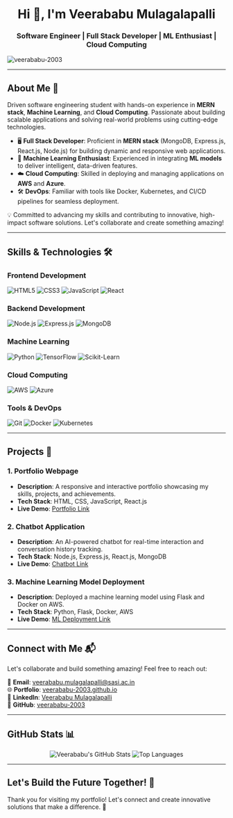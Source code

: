 <h1 align="center">Hi 👋, I'm Veerababu Mulagalapalli</h1>
<h3 align="center">Software Engineer | Full Stack Developer | ML Enthusiast | Cloud Computing</h3>

<p align="left"> 
  <img src="https://komarev.com/ghpvc/?username=veerababu-2003&label=Profile%20views&color=0e75b6&style=flat" alt="veerababu-2003" /> 
</p>

---

## **About Me** 🚀

Driven software engineering student with hands-on experience in **MERN stack**, **Machine Learning**, and **Cloud Computing**. Passionate about building scalable applications and solving real-world problems using cutting-edge technologies.

- 🖥️ **Full Stack Developer**: Proficient in **MERN stack** (MongoDB, Express.js, React.js, Node.js) for building dynamic and responsive web applications.
- 🤖 **Machine Learning Enthusiast**: Experienced in integrating **ML models** to deliver intelligent, data-driven features.
- ☁️ **Cloud Computing**: Skilled in deploying and managing applications on **AWS** and **Azure**.
- 🛠️ **DevOps**: Familiar with tools like Docker, Kubernetes, and CI/CD pipelines for seamless deployment.

💡 Committed to advancing my skills and contributing to innovative, high-impact software solutions. Let's collaborate and create something amazing!

---

## **Skills & Technologies** 🛠️

### **Frontend Development**
![HTML5](https://img.shields.io/badge/HTML5-E34F26?style=for-the-badge&logo=html5&logoColor=white)
![CSS3](https://img.shields.io/badge/CSS3-1572B6?style=for-the-badge&logo=css3&logoColor=white)
![JavaScript](https://img.shields.io/badge/JavaScript-F7DF1E?style=for-the-badge&logo=javascript&logoColor=black)
![React](https://img.shields.io/badge/React-61DAFB?style=for-the-badge&logo=react&logoColor=black)

### **Backend Development**
![Node.js](https://img.shields.io/badge/Node.js-339933?style=for-the-badge&logo=node.js&logoColor=white)
![Express.js](https://img.shields.io/badge/Express.js-000000?style=for-the-badge&logo=express&logoColor=white)
![MongoDB](https://img.shields.io/badge/MongoDB-47A248?style=for-the-badge&logo=mongodb&logoColor=white)

### **Machine Learning**
![Python](https://img.shields.io/badge/Python-3776AB?style=for-the-badge&logo=python&logoColor=white)
![TensorFlow](https://img.shields.io/badge/TensorFlow-FF6F00?style=for-the-badge&logo=tensorflow&logoColor=white)
![Scikit-Learn](https://img.shields.io/badge/Scikit_Learn-F7931E?style=for-the-badge&logo=scikit-learn&logoColor=white)

### **Cloud Computing**
![AWS](https://img.shields.io/badge/AWS-232F3E?style=for-the-badge&logo=amazon-aws&logoColor=white)
![Azure](https://img.shields.io/badge/Azure-0089D6?style=for-the-badge&logo=microsoft-azure&logoColor=white)

### **Tools & DevOps**
![Git](https://img.shields.io/badge/Git-F05032?style=for-the-badge&logo=git&logoColor=white)
![Docker](https://img.shields.io/badge/Docker-2496ED?style=for-the-badge&logo=docker&logoColor=white)
![Kubernetes](https://img.shields.io/badge/Kubernetes-326CE5?style=for-the-badge&logo=kubernetes&logoColor=white)

---

## **Projects** 🚀

### **1. Portfolio Webpage**
- **Description**: A responsive and interactive portfolio showcasing my skills, projects, and achievements.
- **Tech Stack**: HTML, CSS, JavaScript, React.js
- **Live Demo**: [Portfolio Link](https://veerababu-2003.github.io/resume)

### **2. Chatbot Application**
- **Description**: An AI-powered chatbot for real-time interaction and conversation history tracking.
- **Tech Stack**: Node.js, Express.js, React.js, MongoDB
- **Live Demo**: [Chatbot Link](https://github.com/veerababu-2003/Chatbot_Application)

### **3. Machine Learning Model Deployment**
- **Description**: Deployed a machine learning model using Flask and Docker on AWS.
- **Tech Stack**: Python, Flask, Docker, AWS
- **Live Demo**: [ML Deployment Link](https://github.com/veerababu-2003/node-converter)

---

## **Connect with Me** 📬

Let's collaborate and build something amazing! Feel free to reach out:

📧 **Email**: [veerababu.mulagalapalli@sasi.ac.in](mailto:veerababu.mulagalapalli@sasi.ac.in)  
🌐 **Portfolio**: [veerababu-2003.github.io](https://veerababu-2003.github.io)  
💼 **LinkedIn**: [Veerababu Mulagalapalli](https://www.linkedin.com/in/veerababu-mulagalapalli-937228294)  
🐙 **GitHub**: [veerababu-2003](https://github.com/veerababu-2003)  

---

## **GitHub Stats** 📊

<p align="center">
  <img src="https://github-readme-stats.vercel.app/api?username=veerababu-2003&show_icons=true&theme=radical" alt="Veerababu's GitHub Stats" />
  <img src="https://github-readme-stats.vercel.app/api/top-langs/?username=veerababu-2003&layout=compact&theme=radical" alt="Top Languages" />
</p>

---

## **Let's Build the Future Together!** 🌟

Thank you for visiting my portfolio! Let's connect and create innovative solutions that make a difference. 🚀

